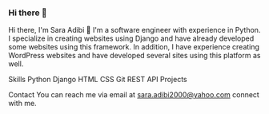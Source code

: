### Hi there 👋

<!--
**saraAdibi/saraAdibi** is a ✨ _special_ ✨ repository because its `README.md` (this file) appears on your GitHub profile.

Here are some ideas to get you started:

- 🔭 I’m currently working on ...
- 🌱 I’m currently learning ...
- 👯 I’m looking to collaborate on ...
- 🤔 I’m looking for help with ...
- 💬 Ask me about ...
- 📫 How to reach me: ...
- 😄 Pronouns: ...
- ⚡ Fun fact: ...
-->
Hi there, I'm Sara Adibi 👋
I'm a software engineer with experience in Python. I specialize in creating websites using Django and have already developed some websites using this framework. In addition, I have experience creating WordPress websites and have developed several sites using this platform as well.

Skills
Python
Django
HTML
CSS
Git
REST API
Projects

Contact
You can reach me via email at sara.adibi2000@yahoo.com connect with me.
